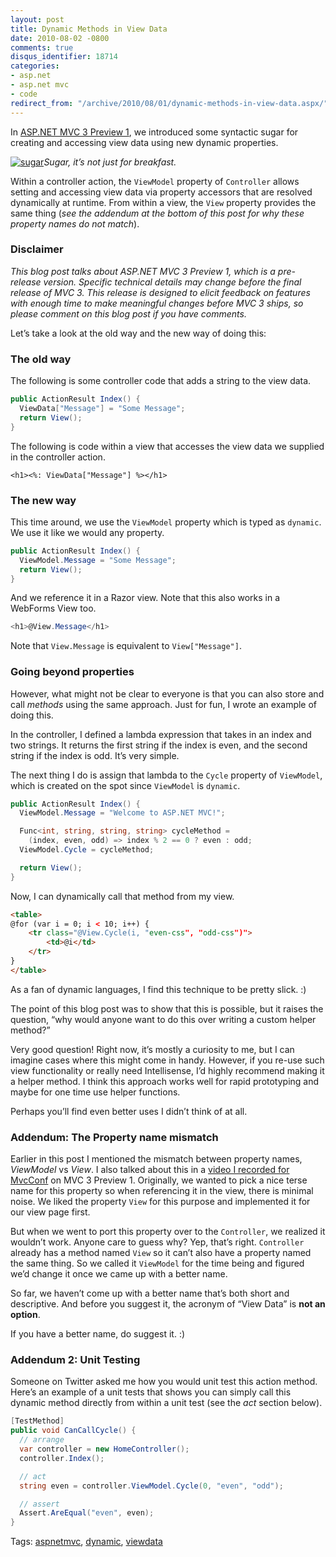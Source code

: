 ```yaml
---
layout: post
title: Dynamic Methods in View Data
date: 2010-08-02 -0800
comments: true
disqus_identifier: 18714
categories:
- asp.net
- asp.net mvc
- code
redirect_from: "/archive/2010/08/01/dynamic-methods-in-view-data.aspx/"
---
```


In [ASP.NET MVC 3 Preview
1](https://haacked.com/archive/2010/07/27/aspnetmvc3-preview1-released.aspx "ASP.NET MVC 3 Preview 1 Released"),
we introduced some syntactic sugar for creating and accessing view data
using new dynamic properties.

[![sugar](https://haacked.com/images/haacked_com/WindowsLiveWriter/DynamicViewDataIsNotJustForProperties_9E33/sugar_thumb.jpg "sugar")](https://haacked.com/images/haacked_com/WindowsLiveWriter/DynamicViewDataIsNotJustForProperties_9E33/sugar_2.jpg)*Sugar,
it’s not just for breakfast.*

Within a controller action, the `ViewModel` property of `Controller`
allows setting and accessing view data via property accessors that are
resolved dynamically at runtime. From within a view, the `View` property
provides the same thing (*see the addendum at the bottom of this post
for why these property names do not match*).

### Disclaimer

*This blog post talks about ASP.NET MVC 3 Preview 1, which is a
pre-release version. Specific technical details may change before the
final release of MVC 3. This release is designed to elicit feedback on
features with enough time to make meaningful changes before MVC 3 ships,
so please comment on this blog post if you have comments.*

Let’s take a look at the old way and the new way of doing this:

### The old way

The following is some controller code that adds a string to the view
data.

```csharp
public ActionResult Index() {
  ViewData["Message"] = "Some Message";
  return View();
}
```

The following is code within a view that accesses the view data we
supplied in the controller action.

```aspx-cs
<h1><%: ViewData["Message"] %></h1>
```

### The new way

This time around, we use the `ViewModel` property which is typed as
`dynamic`. We use it like we would any property.

```csharp
public ActionResult Index() {
  ViewModel.Message = "Some Message";
  return View();
}
```

And we reference it in a Razor view. Note that this also works in a
WebForms View too.

```csharp
<h1>@View.Message</h1>
```

Note that `View.Message` is equivalent to `View["Message"]`.

### Going beyond properties

However, what might not be clear to everyone is that you can also store
and call *methods* using the same approach. Just for fun, I wrote an
example of doing this.

In the controller, I defined a lambda expression that takes in an index
and two strings. It returns the first string if the index is even, and
the second string if the index is odd. It’s very simple.

The next thing I do is assign that lambda to the `Cycle` property of
`ViewModel`, which is created on the spot since `ViewModel` is
`dynamic`.

```csharp
public ActionResult Index() {
  ViewModel.Message = "Welcome to ASP.NET MVC!";

  Func<int, string, string, string> cycleMethod = 
    (index, even, odd) => index % 2 == 0 ? even : odd;
  ViewModel.Cycle = cycleMethod;

  return View();
}
```

Now, I can dynamically call that method from my view.

```html
<table>
@for (var i = 0; i < 10; i++) {
    <tr class="@View.Cycle(i, "even-css", "odd-css")">
        <td>@i</td>
    </tr>
}
</table>
```

As a fan of dynamic languages, I find this technique to be pretty slick.
:)

The point of this blog post was to show that this is possible, but it
raises the question, “why would anyone want to do this over writing a
custom helper method?”

Very good question! Right now, it’s mostly a curiosity to me, but I can
imagine cases where this might come in handy. However, if you re-use
such view functionality or really need Intellisense, I’d highly
recommend making it a helper method. I think this approach works well
for rapid prototyping and maybe for one time use helper functions.

Perhaps you’ll find even better uses I didn’t think of at all.

### Addendum: The Property name mismatch

Earlier in this post I mentioned the mismatch between property names,
*ViewModel* vs *View*. I also talked about this in a [video I recorded
for
MvcConf](http://www.viddler.com/explore/mvcconf/videos/4/ "MvcConf talk: ASP.NET MVC 3 Preview 1")
on MVC 3 Preview 1. Originally, we wanted to pick a nice terse name for
this property so when referencing it in the view, there is minimal
noise. We liked the property `View` for this purpose and implemented it
for our view page first.

But when we went to port this property over to the `Controller`, we
realized it wouldn’t work. Anyone care to guess why? Yep, that’s right.
`Controller` already has a method named `View` so it can’t also have a
property named the same thing. So we called it `ViewModel` for the time
being and figured we’d change it once we came up with a better name.

So far, we haven’t come up with a better name that’s both short and
descriptive. And before you suggest it, the acronym of “View Data” is
**not an option**.

If you have a better name, do suggest it. :)

### Addendum 2: Unit Testing

Someone on Twitter asked me how you would unit test this action method.
Here’s an example of a unit tests that shows you can simply call this
dynamic method directly from within a unit test (see the *act* section
below).

```csharp
[TestMethod]
public void CanCallCycle() {
  // arrange
  var controller = new HomeController();
  controller.Index();

  // act
  string even = controller.ViewModel.Cycle(0, "even", "odd");

  // assert
  Assert.AreEqual("even", even);
}
```

Tags: [aspnetmvc](https://haacked.com/tags/aspnetmvc/default.aspx),
[dynamic](https://haacked.com/tags/dynamic/default.aspx),
[viewdata](https://haacked.com/tags/viewdata/default.aspx)

